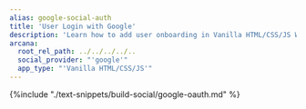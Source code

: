 ```yaml
---
alias: google-social-auth
title: 'User Login with Google'
description: 'Learn how to add user onboarding in Vanilla HTML/CSS/JS Web3 apps using custom login UI and Google as the social OAuth provider.'
arcana:
  root_rel_path: ../../../../..
  social_provider: "'google'"
  app_type: "'Vanilla HTML/CSS/JS'"
---
```


{%include "./text-snippets/build-social/google-oauth.md" %}